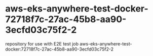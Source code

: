 # aws-eks-anywhere-test-docker-72718f7c-27ac-45b8-aa90-3ecfd03c75f2-2
repository for use with E2E test job aws-eks-anywhere-test-docker:72718f7c-27ac-45b8-aa90-3ecfd03c75f2-2
